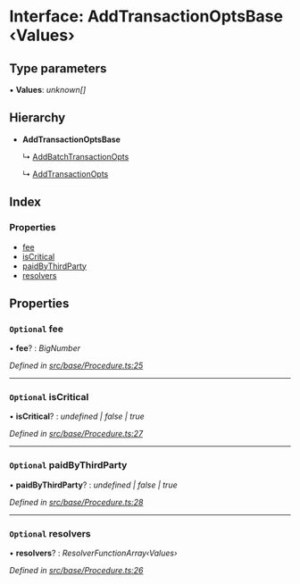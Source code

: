 # Interface: AddTransactionOptsBase ‹**Values**›

## Type parameters

▪ **Values**: *unknown[]*

## Hierarchy

* **AddTransactionOptsBase**

  ↳ [AddBatchTransactionOpts](addbatchtransactionopts.md)

  ↳ [AddTransactionOpts](addtransactionopts.md)

## Index

### Properties

* [fee](addtransactionoptsbase.md#optional-fee)
* [isCritical](addtransactionoptsbase.md#optional-iscritical)
* [paidByThirdParty](addtransactionoptsbase.md#optional-paidbythirdparty)
* [resolvers](addtransactionoptsbase.md#optional-resolvers)

## Properties

### `Optional` fee

• **fee**? : *BigNumber*

*Defined in [src/base/Procedure.ts:25](https://github.com/PolymathNetwork/polymesh-sdk/blob/bf2b7a12/src/base/Procedure.ts#L25)*

___

### `Optional` isCritical

• **isCritical**? : *undefined | false | true*

*Defined in [src/base/Procedure.ts:27](https://github.com/PolymathNetwork/polymesh-sdk/blob/bf2b7a12/src/base/Procedure.ts#L27)*

___

### `Optional` paidByThirdParty

• **paidByThirdParty**? : *undefined | false | true*

*Defined in [src/base/Procedure.ts:28](https://github.com/PolymathNetwork/polymesh-sdk/blob/bf2b7a12/src/base/Procedure.ts#L28)*

___

### `Optional` resolvers

• **resolvers**? : *ResolverFunctionArray‹Values›*

*Defined in [src/base/Procedure.ts:26](https://github.com/PolymathNetwork/polymesh-sdk/blob/bf2b7a12/src/base/Procedure.ts#L26)*
